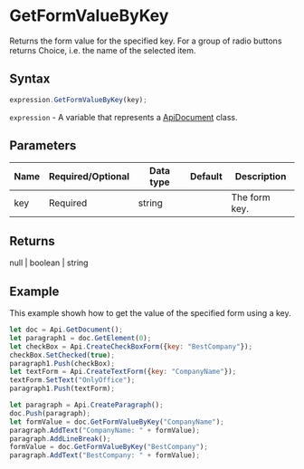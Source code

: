 # GetFormValueByKey

Returns the form value for the specified key. For a group of radio buttons returns Choice, i.e. the name of the selected item.

## Syntax

```javascript
expression.GetFormValueByKey(key);
```

`expression` - A variable that represents a [ApiDocument](../ApiDocument.md) class.

## Parameters

| **Name** | **Required/Optional** | **Data type** | **Default** | **Description** |
| ------------- | ------------- | ------------- | ------------- | ------------- |
| key | Required | string |  | The form key. |

## Returns

null \| boolean \| string

## Example

This example showh how to get the value of the specified form using a key.

```javascript editor-docx
let doc = Api.GetDocument();
let paragraph1 = doc.GetElement(0);
let checkBox = Api.CreateCheckBoxForm({key: "BestCompany"});
checkBox.SetChecked(true);
paragraph1.Push(checkBox);
let textForm = Api.CreateTextForm({key: "CompanyName"});
textForm.SetText("OnlyOffice");
paragraph1.Push(textForm);

let paragraph = Api.CreateParagraph();
doc.Push(paragraph);
let formValue = doc.GetFormValueByKey("CompanyName");
paragraph.AddText("CompanyName: " + formValue);
paragraph.AddLineBreak();
formValue = doc.GetFormValueByKey("BestCompany");
paragraph.AddText("BestCompany: " + formValue);

```
